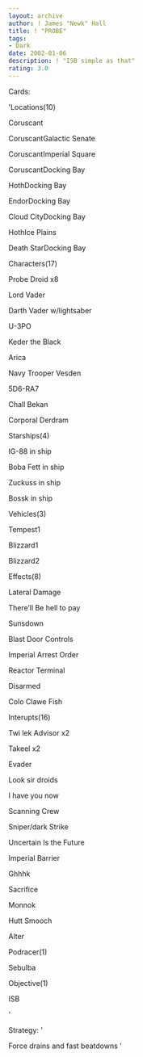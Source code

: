 ```yaml
---
layout: archive
author: ! James "Newk" Hall
title: ! "PROBE"
tags:
- Dark
date: 2002-01-06
description: ! "ISB simple as that"
rating: 3.0
---
```

Cards: 

'Locations(10)

 Coruscant

 CoruscantGalactic Senate

 CoruscantImperial Square

 CoruscantDocking Bay

 HothDocking Bay

 EndorDocking Bay

 Cloud CityDocking Bay

 HothIce Plains

 Death StarDocking Bay


Characters(17)

 Probe Droid x8

 Lord Vader

 Darth Vader w/lightsaber

 U-3PO

 Keder the Black

 Arica

 Navy Trooper Vesden

 5D6-RA7

 Chall Bekan

 Corporal Derdram


Starships(4) 

 IG-88 in ship

 Boba Fett in ship

 Zuckuss in ship

 Bossk in ship


Vehicles(3)

 Tempest1

 Blizzard1

 Blizzard2


Effects(8)

 Lateral Damage

 There’ll Be hell to pay

 Sunsdown

 Blast Door Controls

 Imperial Arrest Order

 Reactor Terminal

 Disarmed

 Colo Clawe Fish


Interupts(16)

 Twi lek Advisor x2

 Takeel x2

 Evader

 Look sir droids

 I have you now

 Scanning Crew

 Sniper/dark Strike

 Uncertain Is the Future

 Imperial Barrier

 Ghhhk

 Sacrifice

 Monnok

 Hutt Smooch

 Alter


Podracer(1)

 Sebulba


Objective(1)

 ISB


'

Strategy: '

Force drains and fast beatdowns '